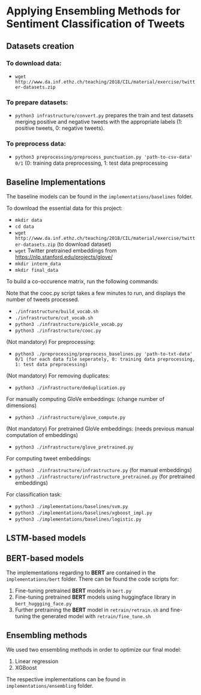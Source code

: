 # Applying Ensembling Methods for Sentiment Classification of Tweets

## Datasets creation

### To download data:
- `wget http://www.da.inf.ethz.ch/teaching/2018/CIL/material/exercise/twitter-datasets.zip`

### To prepare datasets:

- `python3 infrastructure/convert.py` prepares the train and test datasets merging positive and negative tweets with the appropriate labels (1: positive tweets, 0: negative tweets).

### To preprocess data:

- `python3 preprocessing/preprocess_punctuation.py 'path-to-csv-data' 0/1` (0: training data preprocessing, 1: test data preprocessing


## Baseline Implementations

The baseline models can be found in the `implementations/baselines` folder.

To download the essential data for this project:
- `mkdir data`
- `cd data`
- `wget http://www.da.inf.ethz.ch/teaching/2018/CIL/material/exercise/twitter-datasets.zip` (to download dataset)
- `wget` Twitter pretrained embeddings from https://nlp.stanford.edu/projects/glove/
- `mkdir interm_data`
- `mkdir final_data`

To build a co-occurence matrix, run the following commands:

Note that the cooc.py script takes a few minutes to run, and displays the number of tweets processed.

- `./infrastructure/build_vocab.sh`
- `./infrastructure/cut_vocab.sh`
- `python3 ./infrastructure/pickle_vocab.py`
- `python3 ./infrastructure/cooc.py`

(Not mandatory) For preprocessing:

- `python3 ./preprocessing/preprocess_baselines.py 'path-to-txt-data' 0/1 (for each data file seperately, 0: training data preprocessing, 1: test data preprocessing)`

(Not mandatory) For removing duplicates:

- `python3 ./infrastructure/deduplication.py`

For manually computing GloVe embeddings: (change number of dimensions)

- `python3 ./infrastructure/glove_compute.py`

(Not mandatory) For pretrained GloVe embeddings: (needs previous manual computation of embeddings)

- `python3 ./infrastructure/glove_pretrained.py`

For computing tweet embeddings:

- `python3 ./infrastructure/infrastructure.py` (for manual embeddings)
- `python3 ./infrastructure/infrastructure_pretrained.py` (for pretrained embeddings)

For classification task:

- `python3 ./implementations/baselines/svm.py`
- `python3 ./implementations/baselines/xgboost_impl.py`
- `python3 ./implementations/baselines/logistic.py`

## LSTM-based models

## BERT-based models

The implementations regarding to **BERT** are contained in the `implementations/bert` folder. There can be found the code scripts for:

1. Fine-tuning pretrained **BERT** models in `bert.py`
1. Fine-tuning pretrained **BERT** models using huggingface library in `bert_huggging_face.py`
1. Further pretraining the **BERT** model in `retrain/retrain.sh` and fine-tuning the generated model with `retrain/fine_tune.sh`

## Ensembling methods

We used two ensembling methods in order to optimize our final model:

1. Linear regression
1. XGBoost

The respective implementations can be found in `implementations/ensembling` folder.
